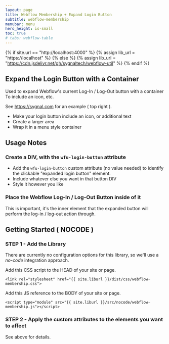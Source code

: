 ```yaml
---
layout: page
title: Webflow Membership + Expand Login Button
subtitle: webflow-membership
menubar: menu
hero_height: is-small
toc: true
# tabs: webflow-table
---
```


{% if site.url == "http://localhost:4000" %}
{% assign lib_url = "https://localhost" %}
{% else %}
{% assign lib_url = "https://cdn.jsdelivr.net/gh/sygnaltech/webflow-util" %}
{% endif %}

## Expand the Login Button with a Container

<!--
<a class="button is-danger" href="https://webflow-collections.webflow.io/formatting-numbers" target="_blank">View Demonstration in Webflow</a>
--> 


Used to expand Webflow's current Log-In / Log-Out button with a container
To include an icon, etc.

See https://sygnal.com for an example ( top right ).


- Make your login button include an icon, or additional text
- Create a larger area
- Wrap it in a menu style container




## Usage Notes

### Create a DIV, with the `wfu-login-button` attribute

- Add the `wfu-login-button` custom attribute (no value needed) to identify the clickable "expanded login button" element.
- Include whatever else you want in that button DIV
- Style it however you like


### Place the Webflow Log-In / Log-Out Button inside of it

This is important, it's the inner element that the expanded button will perform 
the log-in / log-out action through. 



## Getting Started ( NOCODE )


### STEP 1 - Add the Library


There are currently no configuration options for this library, so we'll use a *no-code* integration approach.

Add this CSS script to the HEAD of your site or page.

```
<link rel="stylesheet" href="{{ site.liburl }}/dist/css/webflow-membership.css">
```

Add this JS reference to the BODY of your site or page.

```
<script type="module" src="{{ site.liburl }}/src/nocode/webflow-membership.js"></script>
```



### STEP 2 - Apply the custom attributes to the elements you want to affect


See above for details. 

